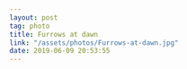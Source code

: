 ```yaml
---
layout: post
tag: photo
title: Furrows at dawn
link: "/assets/photos/Furrows-at-dawn.jpg"
date: 2019-06-09 20:53:55
---
```

